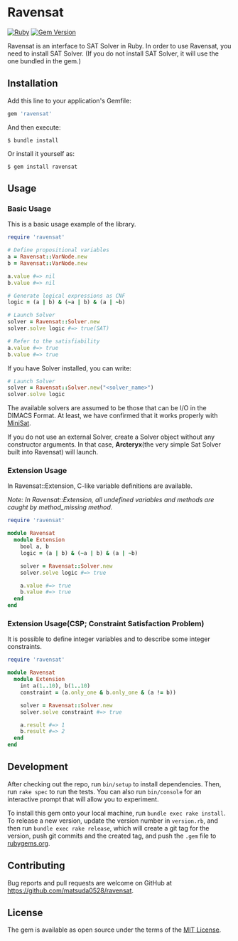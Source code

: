 # Ravensat

[![Ruby](https://github.com/matsuda0528/ravensat/actions/workflows/main.yml/badge.svg)](https://github.com/matsuda0528/ravensat/actions/workflows/main.yml)
[![Gem Version](https://badge.fury.io/rb/ravensat.svg)](https://badge.fury.io/rb/ravensat)

Ravensat is an interface to SAT Solver in Ruby.
In order to use Ravensat, you need to install SAT Solver.
(If you do not install SAT Solver, it will use the one bundled in the gem.)


## Installation

Add this line to your application's Gemfile:

```ruby
gem 'ravensat'
```

And then execute:

    $ bundle install

Or install it yourself as:

    $ gem install ravensat

## Usage
### Basic Usage
This is a basic usage example of the library.
```ruby
require 'ravensat'

# Define propositional variables
a = Ravensat::VarNode.new
b = Ravensat::VarNode.new

a.value #=> nil
b.value #=> nil

# Generate logical expressions as CNF
logic = (a | b) & (~a | b) & (a | ~b)

# Launch Solver
solver = Ravensat::Solver.new
solver.solve logic #=> true(SAT)

# Refer to the satisfiability
a.value #=> true
b.value #=> true
```

If you have Solver installed, you can write:
```ruby
# Launch Solver
solver = Ravensat::Solver.new("<solver_name>")
solver.solve logic
```
The available solvers are assumed to be those that can be I/O in the DIMACS Format.
At least, we have confirmed that it works properly with [MiniSat](https://github.com/niklasso/minisat).

If you do not use an external Solver, create a Solver object without any constructor arguments.
In that case, **Arcteryx**(the very simple Sat Solver built into Ravensat) will launch.

### Extension Usage
In Ravensat::Extension, C-like variable definitions are available.

*Note: In Ravensat::Extension, all undefined variables and methods are caught by method_missing method.*

```ruby
require 'ravensat'

module Ravensat
  module Extension
    bool a, b
    logic = (a | b) & (~a | b) & (a | ~b)

    solver = Ravensat::Solver.new
    solver.solve logic #=> true

    a.value #=> true
    b.value #=> true
  end
end
```

### Extension Usage(CSP; Constraint Satisfaction Problem)
It is possible to define integer variables and to describe some integer constraints.
```ruby
require 'ravensat'

module Ravensat
  module Extension
    int a(1..10), b(1..10)
    constraint = (a.only_one & b.only_one & (a != b))

    solver = Ravensat::Solver.new
    solver.solve constraint #=> true

    a.result #=> 1
    b.result #=> 2
  end
end
```

## Development

After checking out the repo, run `bin/setup` to install dependencies. Then, run `rake spec` to run the tests. You can also run `bin/console` for an interactive prompt that will allow you to experiment.

To install this gem onto your local machine, run `bundle exec rake install`. To release a new version, update the version number in `version.rb`, and then run `bundle exec rake release`, which will create a git tag for the version, push git commits and the created tag, and push the `.gem` file to [rubygems.org](https://rubygems.org).

## Contributing

Bug reports and pull requests are welcome on GitHub at https://github.com/matsuda0528/ravensat.

## License

The gem is available as open source under the terms of the [MIT License](https://opensource.org/licenses/MIT).
